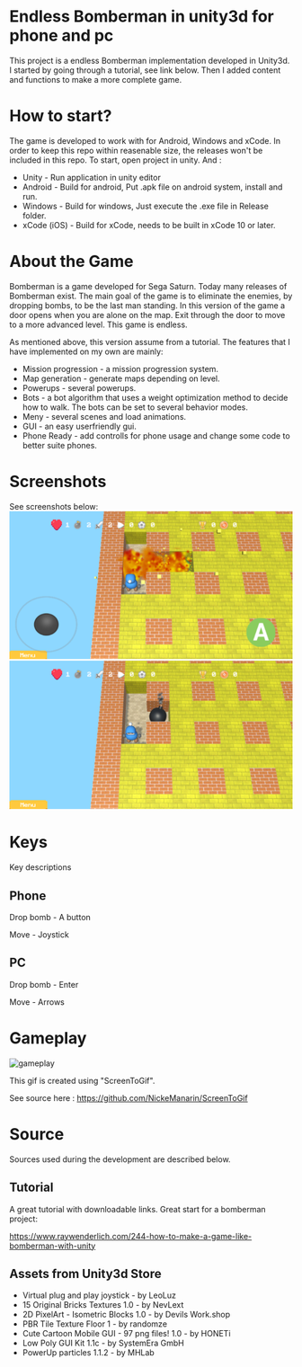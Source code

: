 # Endless Bomberman in unity3d for phone and pc

This project is a endless Bomberman implementation developed in Unity3d.
I started by going through a tutorial, see link below.
Then I added content and functions to make a more complete game.

# How to start?
The game is developed to work with for Android, Windows and xCode.
In order to keep this repo within reasenable size, the releases won't be included
in this repo. To start, open project in unity. And :
* Unity - Run application in unity editor
* Android - Build for android, Put .apk file on android system, install and run.
* Windows - Build for windows, Just execute the .exe file in Release folder.
* xCode (iOS) - Build for xCode, needs to be built in xCode 10 or later.

# About the Game
Bomberman is a game developed for Sega Saturn. Today many releases of Bomberman exist.
The main goal of the game is to eliminate the enemies, by dropping bombs, to be the last man standing.
In this version of the game a door opens when you are alone on the map.
Exit through the door to move to a more advanced level.
This game is endless.


As mentioned above, this version assume from a tutorial.
 The features that I have implemented on my own are mainly:

* Mission progression - a mission progression system.
* Map generation - generate maps depending on level.
* Powerups - several powerups.
* Bots - a bot algorithm that uses a weight optimization method to decide how to walk.
The bots can be set to several behavior modes.
* Meny - several scenes and load animations.
* GUI - an easy userfriendly gui.
* Phone Ready - add controlls for phone usage and change some code to better suite phones.

# Screenshots
See screenshots below:
![mobile_image](mobile_screenshot.png)
![pc_image](pc_screenshot.png)

# Keys
Key descriptions

## Phone
Drop bomb - A button

Move - Joystick

## PC
Drop bomb - Enter

Move - Arrows

# Gameplay
![gameplay](gameplay.gif)

This gif is created using "ScreenToGif".

See source here : https://github.com/NickeManarin/ScreenToGif

# Source
Sources used during the development are described below.

## Tutorial

A great tutorial with downloadable links. Great start for a bomberman project:

https://www.raywenderlich.com/244-how-to-make-a-game-like-bomberman-with-unity

## Assets from Unity3d Store

* Virtual plug and play joystick - by LeoLuz
* 15 Original Bricks Textures 1.0  - by NevLext
* 2D PixelArt - Isometric Blocks 1.0 - by Devils Work.shop
* PBR Tile Texture Floor 1 - by randomze
* Cute Cartoon Mobile GUI - 97 png files! 1.0 - by HONETi
* Low Poly GUI Kit 1.1c - by SystemEra GmbH
* PowerUp particles 1.1.2 - by MHLab
